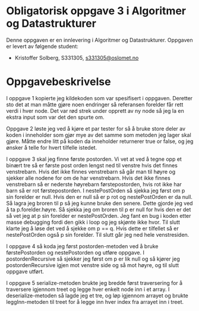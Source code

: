 # Obligatorisk oppgave 3 i Algoritmer og Datastrukturer

Denne oppgaven er en innlevering i Algoritmer og Datastrukturer. 
Oppgaven er levert av følgende student:
* Kristoffer Solberg, S331305, s331305@oslomet.no


# Oppgavebeskrivelse

I oppgave 1 kopierte jeg kildekoden som var spesifisert i oppgaven. Deretter sto det at man måtte gjøre noen endringer
så referansen forelder får rett verdi i hver node. Det var rød strek under opprett av ny node så jeg la en ekstra input
som var det den spurte om.

Oppgave 2 løste jeg ved å kjøre et par tester for så å bruke store deler av koden i inneholder som gjør mye av det
samme som metoden jeg lager skal gjøre. Måtte endre litt på koden da inneholder returnerer true or false, og jeg ønsker
å telle for hvert tilfelle istedet.

I oppgave 3 skal jeg finne første postorden. Vi vet at ved å tegne opp et binært tre så er første post orden lengst ned
til venstre hvis det  finnes venstrebarn. Hvis det ikke finnes venstrebarn så går man til høyre og sjekker alle nodene
for om de har venstrebarn. Hvis det ikke finnes venstrebarn så er nederste høyrebarn førstepostorden, hvis rot ikke har
barn så er rot førstepostorden. 
I nestePostOrden så sjekka jeg først om p sin forelder er null. Hvis den er null så er p rot og nestePostOrden 
er da null. Så lagra jeg broren til p så jeg kunne bruke den senere. Dette gjorde jeg ved å ta p.forelder.høyre. 
Så sjekka jeg om broren til p er null for hvis den er det så vet jeg at p sin forelder er nestePostOrden. 
Jeg fant en bug i koden etter masse debugging fordi den gikk i loop og jeg skjønte ikke hvor. Til slutt klarte jeg å 
løse det ved å sjekke om p == q. Hvis dette er tilfellet så er nestePostOrden også p sin forelder. Til slutt går jeg ned
hele venstresiden.

I oppgave 4 så koda jeg først postorden-metoden ved å bruke førstePostorden og nestePostorden og utføre oppgave.
I postordenRecursive så sjekker jeg først om p er lik null og så kjører jeg postordenRecursive igjen mot venstre side 
og så mot høyre, og til slutt oppgave utført. 

I oppgave 5 serialize-metoden brukte jeg bredde først traversering for å traversere igjennom treet og legge hver enkelt
node inn i et array. I deserialize-metoden så lagde jeg et tre, og løp igjennom arrayet og brukte leggInn-metoden til
treet for å legge inn hver index fra arrayet inn i treet. 
